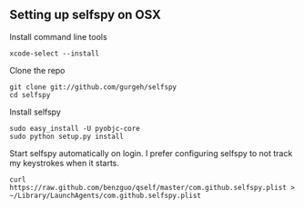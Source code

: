 ## Setting up selfspy on OSX
Install command line tools
```
xcode-select --install
```
Clone the repo
```
git clone git://github.com/gurgeh/selfspy
cd selfspy
```
Install selfspy
```
sudo easy_install -U pyobjc-core
sudo python setup.py install
```
Start selfspy automatically on login. I prefer configuring selfspy to not track my keystrokes when it starts.
```
curl https://raw.github.com/benzguo/qself/master/com.github.selfspy.plist > ~/Library/LaunchAgents/com.github.selfspy.plist
```
